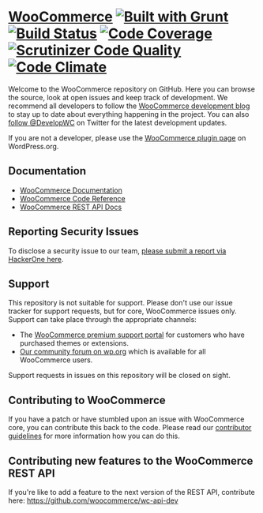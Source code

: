 # [WooCommerce](https://woocommerce.com/) [![Built with Grunt](https://cdn.gruntjs.com/builtwith.png)](http://gruntjs.com/) [![Build Status](https://travis-ci.org/woocommerce/woocommerce.svg?branch=master)](https://travis-ci.org/woocommerce/woocommerce) [![Code Coverage](https://scrutinizer-ci.com/g/woocommerce/woocommerce/badges/coverage.png?b=master)](https://scrutinizer-ci.com/g/woocommerce/woocommerce/?branch=master) [![Scrutinizer Code Quality](https://scrutinizer-ci.com/g/woocommerce/woocommerce/badges/quality-score.png?b=master)](https://scrutinizer-ci.com/g/woocommerce/woocommerce/?branch=master) [![Code Climate](https://codeclimate.com/github/woocommerce/woocommerce/badges/gpa.svg)](https://codeclimate.com/github/woocommerce/woocommerce)

Welcome to the WooCommerce repository on GitHub. Here you can browse the source, look at open issues and keep track of development. We recommend all developers to follow the [WooCommerce development blog](https://woocommerce.wordpress.com/) to stay up to date about everything happening in the project. You can also [follow @DevelopWC](https://twitter.com/DevelopWC) on Twitter for the latest development updates.

If you are not a developer, please use the [WooCommerce plugin page](https://wordpress.org/plugins/woocommerce/) on WordPress.org.

## Documentation
* [WooCommerce Documentation](https://docs.woocommerce.com/documentation/plugins/woocommerce/)
* [WooCommerce Code Reference](https://docs.woocommerce.com/wc-apidocs/)
* [WooCommerce REST API Docs](https://woocommerce.github.io/woocommerce-rest-api-docs/)

## Reporting Security Issues
To disclose a security issue to our team, [please submit a report via HackerOne here](https://hackerone.com/automattic/).

## Support
This repository is not suitable for support. Please don't use our issue tracker for support requests, but for core, WooCommerce issues only. Support can take place through the appropriate channels:

* The [WooCommerce premium support portal](https://woocommerce.com/my-account/create-a-ticket/) for customers who have purchased themes or extensions.
* [Our community forum on wp.org](https://wordpress.org/support/plugin/woocommerce) which is available for all WooCommerce users.

Support requests in issues on this repository will be closed on sight.

## Contributing to WooCommerce
If you have a patch or have stumbled upon an issue with WooCommerce core, you can contribute this back to the code. Please read our [contributor guidelines](https://github.com/woocommerce/woocommerce/blob/master/.github/CONTRIBUTING.md) for more information how you can do this.

## Contributing new features to the WooCommerce REST API
If you're like to add a feature to the next version of the REST API, contribute here: https://github.com/woocommerce/wc-api-dev
